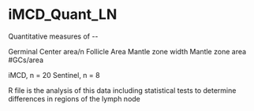 # iMCD_Quant_LN

Quantitative measures of -- 

Germinal Center area/n
Follicle Area
Mantle zone width
Mantle zone area
#GCs/area

iMCD, n = 20 
Sentinel, n = 8

R file is the analysis of this data including statistical tests to determine differences in regions of the lymph node

